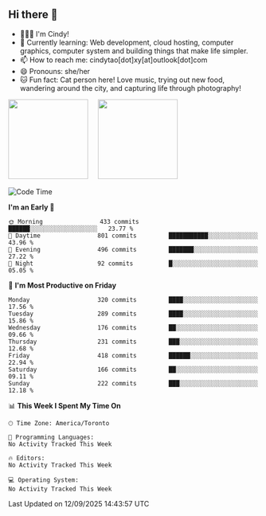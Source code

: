 ## Hi there 👋

<!--
**xinyue296/xinyue296** is a ✨ _special_ ✨ repository because its `README.md` (this file) appears on your GitHub profile.

Here are some ideas to get you started:

- 🔭 I’m currently working on ...
- 🌱 I’m currently learning ...
- 👯 I’m looking to collaborate on ...
- 🤔 I’m looking for help with ...
- 💬 Ask me about ...
- 📫 How to reach me: ...
- 😄 Pronouns: ...
- ⚡ Fun fact: ...
-->
- 👩🏻‍💻 I'm Cindy!
- 🌱 Currently learning: Web development, cloud hosting, computer graphics, computer system and building things that make life simpler.
- 📫 How to reach me: cindytao[dot]xy[at]outlook[dot]com
- 😄 Pronouns: she/her
- 🐱 Fun fact: Cat person here! Love music, trying out new food, wandering around the city, and capturing life through photography!

<!--Github Status: start-->
<div align="left">
  <img height="160em" src="https://github-readme-stats-topaz-two-25.vercel.app/api?username=xinyue296&theme=react&show_icons=true&count_private=true&include_orgs=true&hide=contribs,issues" />
    &nbsp;&nbsp;&nbsp;
  <img height="160em" src="https://github-readme-stats-cindy-taos-projects.vercel.app/api/top-langs/?username=xinyue296&theme=react&count_private=true&include_orgs=true&layout=compact" />
</div>
<!-- Github Status: end-->

<!--START_SECTION:waka-->
![Code Time](http://img.shields.io/badge/Code%20Time-294%20hrs%2036%20mins-blue)

**I'm an Early 🐤** 

```text
🌞 Morning                433 commits         ██████░░░░░░░░░░░░░░░░░░░   23.77 % 
🌆 Daytime                801 commits         ███████████░░░░░░░░░░░░░░   43.96 % 
🌃 Evening                496 commits         ███████░░░░░░░░░░░░░░░░░░   27.22 % 
🌙 Night                  92 commits          █░░░░░░░░░░░░░░░░░░░░░░░░   05.05 % 
```
📅 **I'm Most Productive on Friday** 

```text
Monday                   320 commits         ████░░░░░░░░░░░░░░░░░░░░░   17.56 % 
Tuesday                  289 commits         ████░░░░░░░░░░░░░░░░░░░░░   15.86 % 
Wednesday                176 commits         ██░░░░░░░░░░░░░░░░░░░░░░░   09.66 % 
Thursday                 231 commits         ███░░░░░░░░░░░░░░░░░░░░░░   12.68 % 
Friday                   418 commits         ██████░░░░░░░░░░░░░░░░░░░   22.94 % 
Saturday                 166 commits         ██░░░░░░░░░░░░░░░░░░░░░░░   09.11 % 
Sunday                   222 commits         ███░░░░░░░░░░░░░░░░░░░░░░   12.18 % 
```


📊 **This Week I Spent My Time On** 

```text
🕑︎ Time Zone: America/Toronto

💬 Programming Languages: 
No Activity Tracked This Week

🔥 Editors: 
No Activity Tracked This Week

💻 Operating System: 
No Activity Tracked This Week
```


 Last Updated on 12/09/2025 14:43:57 UTC
<!--END_SECTION:waka-->
